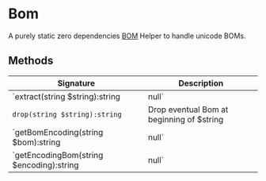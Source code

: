 # Bom

A purely static zero dependencies [BOM](https://en.wikipedia.org/wiki/Byte_order_mark) Helper to handle unicode BOMs.

## Methods

Signature | Description
------------ | -------------
`extract(string $string):string|null` | Lookup for Bom at beginning of $string
`drop(string $string):string` | Drop eventual Bom at beginning of $string
`getBomEncoding(string $bom):string|null` | Translate $bom to encoding
`getEncodingBom(string $encoding):string|null` | Translate $encoding to bom
